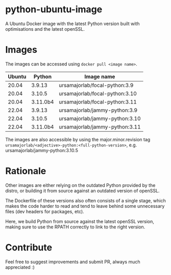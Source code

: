 # python-ubuntu-image

A Ubuntu Docker image with the latest Python version built with optimisations
and the latest openSSL.

# Images

The images can be accessed using `docker pull <image name>`.

| Ubuntu | Python   | Image name                       |
| ------ | -------- | -------------------------------- |
| 20.04  | 3.9.13   | ursamajorlab/focal-python:3.9    |
| 20.04  | 3.10.5   | ursamajorlab/focal-python:3.10   |
| 20.04  | 3.11.0b4 | ursamajorlab/focal-python:3.11   |
| 22.04  | 3.9.13   | ursamajorlab/jammy-python:3.9    |
| 22.04  | 3.10.5   | ursamajorlab/jammy-python:3.10   |
| 22.04  | 3.11.0b4 | ursamajorlab/jammy-python:3.11   |

The images are also accessible by using the major.minor.revision tag
`ursamajorlab/<adjective>-python:<full-python-version>`,
e.g. ursamajorlab/jammy-python:3.10.5

# Rationale

Other images are either relying on the outdated Python provided by the distro,
or building it from source against an outdated version of openSSL.

The Dockerfile of these versions also often consists of a single stage, which
makes the code harder to read and tend to leave behind some unnecessary files
(dev headers for packages, etc).

Here, we build Python from source against the latest openSSL version, making
sure to use the RPATH correctly to link to the right version.

# Contribute

Feel free to suggest improvements and submit PR, always much appreciated :)
